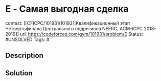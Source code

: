 # E - Самая выгодная сделка

contest: [[CFICPC/101931/101931|Квалификационный этап Четвертьфинала Центрального подрегиона NEERC, ACM-ICPC 2018-2019]]
url: https://codeforces.com/gym/101931/problem/E
Status: #UNSOLVED
Tags: #

## Description

## Solution

